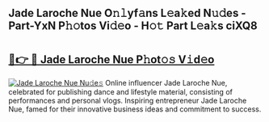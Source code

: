 ## Jade Laroche Nue O𝚗𝚕yf𝚊ns L𝚎a𝚔ed N𝚞𝚍es - Part-YxN P𝚑𝚘tos Vi𝚍𝚎o - H𝚘𝚝 Part L𝚎a𝚔s ciXQ8

# <h2><a href="http://kfbjhl.oniu.top/?m=Jade+Laroche+Nue">🔗👉 🔴 Jade Laroche Nue P𝚑ot𝚘𝚜 V𝚒d𝚎o</a></h2>

[![Jade Laroche Nue Nu𝚍e𝚜](https://i.imgur.com/0qMVB7G.gif)](http://kfbjhl.oniu.top/?m=Jade+Laroche+Nue)
Online influencer Jade Laroche Nue, celebrated for publishing dance and lifestyle material, consisting of performances and personal vlogs. Inspiring entrepreneur Jade Laroche Nue, famed for their innovative business ideas and commitment to success.  
